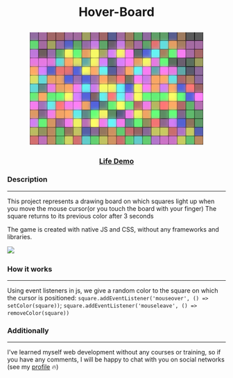 <h1 align="center">Hover-Board</h1>
<h2 align="center">
<img src="./readme_img/header.png">
</h2>

<h3 align="center">
    <a href="https://hover-boarddd.netlify.app/" target="_blank">Life Demo</a>
</h3>


### Description
___
This project represents a drawing board on which squares light up when you move the mouse cursor(or you touch the board with your finger) The square returns to its previous color after 3 seconds

The game is created with native JS and CSS, without any frameworks and libraries. 
<p><img src="https://img.shields.io/github/languages/top/liyakot/hover-board.svg"></p>

### How it works
___

Using event listeners in js, we give a random color to the square on which the cursor is positioned:
`square.addEventListener('mouseover', () => setColor(square))`;
`square.addEventListener('mouseleave', () => removeColor(square))`


### Additionally
___

I've learned myself web development without any courses or training, so if you have any comments, I will be happy to chat with you on social networks (see  my <a href="https://github.com/liyakot">profile</a> :fire:)
